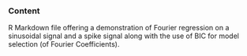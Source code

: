 ### Content

R Markdown file offering a demonstration of Fourier regression on a sinusoidal signal and a spike signal along with the use of BIC for model selection (of Fourier Coefficients). 
